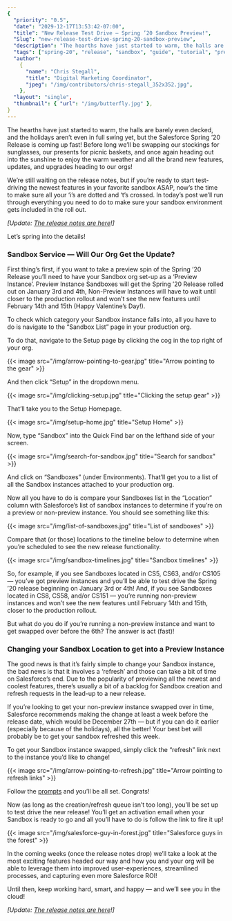 ```yaml
---
{
  "priority": "0.5",
  "date": "2029-12-17T13:53:42-07:00",
  "title": "New Release Test Drive — Spring ’20 Sandbox Preview!",
  "Slug": "new-release-test-drive-spring-20-sandbox-preview",
  "description": "The hearths have just started to warm, the halls are barely even decked, and the holidays aren’t even in full swing yet, but the Salesforce Spring ’20 Release is coming up fast...",
  "tags": ["spring-20", "release", "sandbox", "guide", "tutorial", "preview"],
  "author":
    {
      "name": "Chris Stegall",
      "title": "Digital Marketing Coordinator",
      "jpeg": "/img/contributors/chris-stegall_352x352.jpg",
    },
  "layout": "single",
  "thumbnail": { "url": "/img/butterfly.jpg" },
}
---
```


The hearths have just started to warm, the halls are barely even decked, and the holidays aren’t even in full swing yet, but the Salesforce Spring ’20 Release is coming up fast! Before long we’ll be swapping our stockings for sunglasses, our presents for picnic baskets, and once again heading out into the sunshine to enjoy the warm weather and all the brand new features, updates, and upgrades heading to our orgs!

We’re still waiting on the release notes, but if you’re ready to start test-driving the newest features in your favorite sandbox ASAP, now’s the time to make sure all your ‘i’s are dotted and ‘t’s crossed. In today’s post we’ll run through everything you need to do to make sure your sandbox environment gets included in the roll out.

_[Update: [The release notes are here](https://releasenotes.docs.salesforce.com/en-us/spring20/release-notes/salesforce_release_notes.htm)!]_

Let’s spring into the details!

### Sandbox Service — Will Our Org Get the Update?

First thing’s first, if you want to take a preview spin of the Spring ’20 Release you’ll need to have your Sandbox org set-up as a ‘Preview Instance’. Preview Instance Sandboxes will get the Spring ’20 Release rolled out on January 3rd and 4th, Non-Preview Instances will have to wait until closer to the production rollout and won’t see the new features until February 14th and 15th (Happy Valentine’s Day!).

To check which category your Sandbox instance falls into, all you have to do is navigate to the “Sandbox List” page in your production org.

To do that, navigate to the Setup page by clicking the cog in the top right of your org.

{{< image src="/img/arrow-pointing-to-gear.jpg" title="Arrow pointing to the gear" >}}

And then click “Setup” in the dropdown menu.

{{< image src="/img/clicking-setup.jpg" title="Clicking the setup gear" >}}

That’ll take you to the Setup Homepage.

{{< image src="/img/setup-home.jpg" title="Setup Home" >}}

Now, type “Sandbox” into the Quick Find bar on the lefthand side of your screen.

{{< image src="/img/search-for-sandbox.jpg" title="Search for sandbox" >}}

And click on “Sandboxes” (under Environments). That’ll get you to a list of all the Sandbox instances attached to your production org.

Now all you have to do is compare your Sandboxes list in the “Location” column with Salesforce’s list of sandbox instances to determine if you’re on a preview or non-preview instance. You should see something like this:

{{< image src="/img/list-of-sandboxes.jpg" title="List of sandboxes" >}}

Compare that (or those) locations to the timeline below to determine when you’re scheduled to see the new release functionality.

{{< image src="/img/sandbox-timelines.jpg" title="Sandbox timelines" >}}

So, for example, if you see Sandboxes located in CS5, CS63, and/or CS105 — you’ve got preview instances and you’ll be able to test drive the Spring ’20 release beginning on January 3rd or 4th! And, if you see Sandboxes located in CS8, CS58, and/or CS151 — you’re running non-preview instances and won’t see the new features until February 14th and 15th, closer to the production rollout.

But what do you do if you’re running a non-preview instance and want to get swapped over before the 6th? The answer is act (fast)!

### Changing your Sandbox Location to get into a Preview Instance

The good news is that it’s fairly simple to change your Sandbox instance, the bad news is that it involves a ‘refresh’ and those can take a bit of time on Salesforce’s end. Due to the popularity of previewing all the newest and coolest features, there’s usually a bit of a backlog for Sandbox creation and refresh requests in the lead-up to a new release.

If you’re looking to get your non-preview instance swapped over in time, Salesforce recommends making the change at least a week before the release date, which would be December 27th — but if you can do it earlier (especially because of the holidays), all the better! Your best bet will probably be to get your sandbox refreshed this week.

To get your Sandbox instance swapped, simply click the “refresh” link next to the instance you’d like to change!

{{< image src="/img/arrow-pointing-to-refresh.jpg" title="Arrow pointing to refresh links" >}}

Follow the [prompts](https://help.salesforce.com/articleView?id=data_sandbox_refresh.htm&type=5) and you’ll be all set. Congrats!

Now (as long as the creation/refresh queue isn’t too long), you’ll be set up to test drive the new release! You’ll get an activation email when your Sandbox is ready to go and all you’ll have to do is follow the link to fire it up!

{{< image src="/img/salesforce-guy-in-forest.jpg" title="Salesforce guys in the forest" >}}

In the coming weeks (once the release notes drop) we’ll take a look at the most exciting features headed our way and how you and your org will be able to leverage them into improved user-experiences, streamlined processes, and capturing even more Salesforce ROI!

Until then, keep working hard, smart, and happy — and we’ll see you in the cloud!

_[Update: [The release notes are here](https://releasenotes.docs.salesforce.com/en-us/spring20/release-notes/salesforce_release_notes.htm)!]_
